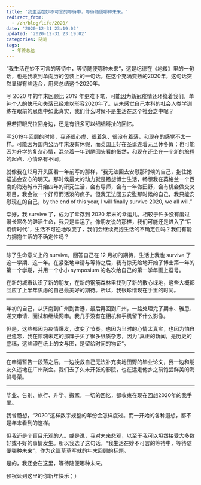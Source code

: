 ```yaml
---
title: '我生活在妙不可言的等待中，等待随便哪种未来。'
redirect_from:
  - /zh/blog/life/2020/
date: '2020-12-31 23:19:02'
updated: '2020-12-31 23:19:02'
categories: 随笔
tags:
  - 年终总结
---
```


“我生活在妙不可言的等待中，等待随便哪种未来“，这是纪德在《地粮》里的一句话，也是我收到单向历的包装上的一句话。在这个充满变数的2020年，这句话突然显得有些适合，用来总结这个2020年。

写 2020 年的年末回顾比 2019 年更难下笔，可能因为新冠疫情还环绕着我们，单纯个人的快乐和失落已经难以形容2020年了。从未感觉自己本科的社会人类学训练在眼前的思虑中如此真实，我们什么时候不是生活在这个社会之中呢？

但若把眼光拉回身边，还是有很多可以细细掰扯的回忆。

写2019年回顾的时候，我还很心虚、很着急、很没有着落，和现在的感觉不太一样。可能因为国内公历年末没有休假，而英国正好在圣诞连着元旦休冬假；也可能因为升学的复杂心情，混杂着一年到尾回头看的怅然，和现在还坐在一个新的旅程的起点，心情略有不同。

就像我在12月开头回看一年前写的那样，“我无法回去安慰那时候的自己，抱住她描述会安心的明天。那时候最大的动力就是畅想博士生活，畅想我在英格兰一个西南的海港城市开始四年的研究生活，会有导师，会有一年做田野，会有机会做交叉项目，我会做一个好奇而活泼的疯子。但我无法回去安慰那时候的自己，我只能安慰现在的自己，by the end of this year, I will finally survive 2020, we all will.”

幸好，我 survive 了，成为了幸存到 2020 年末的幸运儿。相较于许多没有度过漫长寒冬的鲜活生命，我只是幸运了。像朋友说的那样，我们可能还是进入了“后疫情时代”，生活不可逆地改变了，我们会继续拥抱生活的不确定性吗？我们有能力拥抱生活的不确定性吗？

---

除了生命意义上的 survive，回答自己在 12 月初的期待，生活上我也 survive 了这一学期、这一年。在紧张地申请与等待之后，我有惊无险地开始了博士第一年的第一个学期，并用一个小小 symposium 的名次给自己的第一学年画上逗号。

在新的城市认识了新的朋友，在新的钢筋森林里找到了新的散心绿地，这些大概都回应了上半年焦虑的自己最美好的期待。所以，我很珍惜现在手里的时间。

---

年初的自己，从济南到广州到香港，最后再回到广州，一路处理完了期末、雅思、递交申请、面试和继续网申。我几乎没有在相机和手机留下什么影像。

但是，这些都因为疫情爆发，改变了节奏。也因为当时的心情太真实，也因为怕自己遗忘，我在惊魂未定的那阵子买了很多纸质杂志，因为“真正的新闻，是历史的底稿，这些印在纸上的文与图，是留给时间的物证“。

---

在申请暂告一段落之后，一边挽救自己无法补充实地田野的毕业论文，我一边和朋友久违地在广州聚会。我们去了久未开张的影院，也在远走他乡之前饱尝鲜美的海鲜粤菜。

---

毕业、告别、旅行、升学、搬家，一切的回忆，都收束在现在回想2020年的我手里。

我曾畅想，“2020”这样数字规整的年份会怎样度过。而一开始的各种遐想，都不是年末看到的这样。

但我还是个盲目乐观的人。或是说，我对未来悲观，以至于我可以坦然接受大多数好或不好的事情发生。所以我选了这句话，“我生活在妙不可言的等待中，等待随便哪种未来”，作为这篇草草写就的年末回顾的标题。

是的，我还会在这里，等待随便哪种未来。

预祝读到这里的你新年快乐；）
